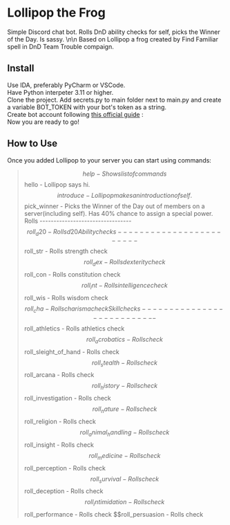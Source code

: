 # Lollipop the Frog
Simple Discord chat bot. Rolls DnD ability checks for self, picks the Winner of the Day. Is sassy.
\n\n
Based on Lollipop a frog created by Find Familiar spell in DnD Team Trouble compaign.

## Install
Use IDA, preferably PyCharm or VSCode. <br>
Have Python interpeter 3.11 or higher. <br>
Clone the project. Add secrets.py to main folder next to main.py and create a variable BOT_TOKEN with your bot's token as a string. <br>
Create bot account following [this official guide](https://discordpy.readthedocs.io/en/stable/discord.html) :  <br>
Now you are ready to go!

## How to Use
Once you added Lollipop to your server you can start using commands: <br>
> $$help - Shows list of commands  
> $$hello - Lollipop says hi.  
> $$introduce - Lollipop makes an introduction of self.  
> $$pick_winner - Picks the Winner of the Day out of members on a server(including self). Has 40% chance to assign a special power.  
> Rolls ---------------------------------  
> $$roll_d20 - Rolls d20  
> Ability checks ------------------------  
> $$roll_str - Rolls strength check
> $$roll_dex - Rolls dexterity check
> $$roll_con - Rolls constitution check
> $$roll_int - Rolls intelligence check
> $$roll_wis - Rolls wisdom check
> $$roll_cha - Rolls charisma check
> Skill checks ---------------------------
> $$roll_athletics - Rolls athletics check
> $$roll_acrobatics - Rolls  check
> $$roll_sleight_of_hand - Rolls  check
> $$roll_stealth - Rolls  check
> $$roll_arcana - Rolls  check
> $$roll_history - Rolls  check
> $$roll_investigation - Rolls  check
> $$roll_nature - Rolls  check
> $$roll_religion - Rolls  check
> $$roll_animal_handling - Rolls  check
> $$roll_insight - Rolls  check
> $$roll_medicine - Rolls  check
> $$roll_perception - Rolls  check
> $$roll_survival - Rolls  check
> $$roll_deception - Rolls  check
> $$roll_intimidation - Rolls  check
> $$roll_performance - Rolls  check
> $$roll_persuasion - Rolls  check
